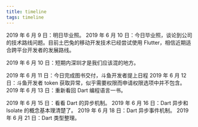 ```yaml
---
title: timeline
tags: timeline
---
```




2019 年 6 月 9 日：明日毕业照。
2019 年 6 月 10 日：今日毕业照，谈论到公司的技术路线问题。目前土巴兔的移动开发技术已经尝试使用 Flutter，相信近期适合跨平台开发者的发展路线。

2019 年 6 月 10 日：短期内深圳才是我们应该混的地方。

2019 年 6 月 11 日：今日完成图书交付，斗鱼开发者提上日程
2019 年 6 月 12 日：斗鱼开发者 token 获取异常，似乎需要权限而申请权限选项中并不包含。
2019 年 6 月 13 日：重新看回 Dart 编程语言一书。

2019 年 6 月 15 日：看看 Dart 的异步机制。
2019 年 6 月 16 日：Dart 异步和 Isolate 的概念基本理清楚了。
2019 年 6 月 18 日：Dart 异步事件机制。
2019 年 6 月 21 日：Dart 类型整理。



